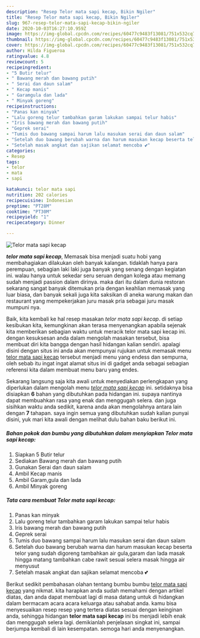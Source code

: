 ```yaml
---
description: "Resep Telor mata sapi kecap, Bikin Ngiler"
title: "Resep Telor mata sapi kecap, Bikin Ngiler"
slug: 967-resep-telor-mata-sapi-kecap-bikin-ngiler
date: 2020-10-03T16:27:10.959Z
image: https://img-global.cpcdn.com/recipes/60477c9483f13081/751x532cq70/telor-mata-sapi-kecap-foto-resep-utama.jpg
thumbnail: https://img-global.cpcdn.com/recipes/60477c9483f13081/751x532cq70/telor-mata-sapi-kecap-foto-resep-utama.jpg
cover: https://img-global.cpcdn.com/recipes/60477c9483f13081/751x532cq70/telor-mata-sapi-kecap-foto-resep-utama.jpg
author: Hilda Figueroa
ratingvalue: 4.8
reviewcount: 5
recipeingredient:
- "5 Butir telur"
- " Bawang merah dan bawang putih"
- " Serai dan daun salam"
- " Kecap manis"
- " Garamgula dan lada"
- " Minyak goreng"
recipeinstructions:
- "Panas kan minyak"
- "Lalu goreng telur tambahkan garam lakukan sampai telur habis"
- "Iris bawang merah dan bawang putih"
- "Geprek serai"
- "Tumis duo bawang sampai harum lalu masukan serai dan daun salam"
- "Setelah duo bawang berubah warna dan harum masukan kecap beserta telor yang sudah digoreng tambahkan air gula,garam dan lada masak hingga matang tambahkan cabe rawit sesuai selera masak hingga air menyusut"
- "Setelah masak angkat dan sajikan selamat mencoba 💕"
categories:
- Resep
tags:
- telor
- mata
- sapi

katakunci: telor mata sapi 
nutrition: 202 calories
recipecuisine: Indonesian
preptime: "PT28M"
cooktime: "PT30M"
recipeyield: "1"
recipecategory: Dinner

---
```



![Telor mata sapi kecap](https://img-global.cpcdn.com/recipes/60477c9483f13081/751x532cq70/telor-mata-sapi-kecap-foto-resep-utama.jpg)

<b><i>telor mata sapi kecap</i></b>, Memasak bisa menjadi suatu hobi yang membahagiakan dilakukan oleh banyak kalangan. tidaklah hanya para perempuan, sebagian laki laki juga banyak yang senang dengan kegiatan ini. walau hanya untuk sekedar seru seruan dengan kolega atau memang sudah menjadi passion dalam dirinya. maka dari itu dalam dunia restoran sekarang sangat banyak ditemukan pria dengan keahlian memasak yang luar biasa, dan banyak sekali juga kita saksikan di aneka warung makan dan restaurant yang mempekerjakan juru masak pria sebagai juru masak mumpuni nya.

Baik, kita kembali ke hal resep masakan <i>telor mata sapi kecap</i>. di setiap kesibukan kita, kemungkinan akan terasa menyenangkan apabila sejenak kita memberikan sebagian waktu untuk meracik telor mata sapi kecap ini. dengan kesuksesan anda dalam mengolah masakan tersebut, bisa membuat diri kita bangga dengan hasil hidangan kalian sendiri. apalagi disini dengan situs ini anda akan mempunyai rujukan untuk memasak menu <u>telor mata sapi kecap</u> tersebut menjadi menu yang endess dan sempurna, oleh sebab itu ingat ingat alamat situs ini di gadget anda sebagai sebagian referensi kita dalam membuat menu baru yang endes.




Sekarang langsung saja kita awali untuk menyediakan perlengkapan yang diperlukan dalam mengolah menu <u><i>telor mata sapi kecap</i></u> ini. setidaknya bisa disiapkan <b>6</b> bahan yang dibutuhkan pada hidangan ini. supaya nantinya dapat membuahkan rasa yang enak dan menggugah selera. dan juga sisihkan waktu anda sedikit, karena anda akan mengolahnya antara lain dengan <b>7</b> tahapan. saya ingin semua yang dibutuhkan sudah kalian punyai disini, yuk mari kita awali dengan melihat dulu bahan baku berikut ini.

<!--inarticleads1-->

##### Bahan pokok dan bumbu yang dibutuhkan dalam menyiapkan Telor mata sapi kecap:

1. Siapkan 5 Butir telur
1. Sediakan  Bawang merah dan bawang putih
1. Gunakan  Serai dan daun salam
1. Ambil  Kecap manis
1. Ambil  Garam,gula dan lada
1. Ambil  Minyak goreng




<!--inarticleads2-->

##### Tata cara membuat Telor mata sapi kecap:

1. Panas kan minyak
1. Lalu goreng telur tambahkan garam lakukan sampai telur habis
1. Iris bawang merah dan bawang putih
1. Geprek serai
1. Tumis duo bawang sampai harum lalu masukan serai dan daun salam
1. Setelah duo bawang berubah warna dan harum masukan kecap beserta telor yang sudah digoreng tambahkan air gula,garam dan lada masak hingga matang tambahkan cabe rawit sesuai selera masak hingga air menyusut
1. Setelah masak angkat dan sajikan selamat mencoba 💕




Berikut sedikit pembahasan olahan tentang bumbu bumbu <u>telor mata sapi kecap</u> yang nikmat. kita harapkan anda sudah memahami dengan artikel diatas, dan anda dapat membuat lagi di masa datang untuk di hidangkan dalam bermacam acara acara keluarga atau sahabat anda. kamu bisa menyesuaikan resep resep yang tertera diatas sesuai dengan keinginan anda, sehingga hidangan <b>telor mata sapi kecap</b> ini bs menjadi lebih enak dan menggugah selera lagi. demikianlah penjelasan singkat ini, sampai berjumpa kembali di lain kesempatan. semoga hari anda menyenangkan.
